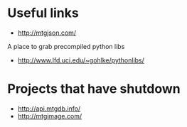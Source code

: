 Useful links
==============

* http://mtgjson.com/

A place to grab precompiled python libs
* http://www.lfd.uci.edu/~gohlke/pythonlibs/



Projects that have shutdown
==============

* http://api.mtgdb.info/
* http://mtgimage.com/